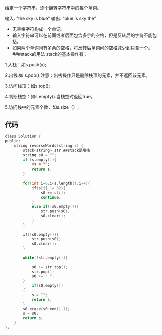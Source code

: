 ##
给定一个字符串，逐个翻转字符串中的每个单词。

输入: "the sky is blue"
输出: "blue is sky the"

* 无空格字符构成一个单词。
* 输入字符串可以在前面或者后面包含多余的空格，但是反转后的字符不能包括。
* 如果两个单词间有多余的空格，将反转后单词间的空格减少到只含一个。
###stack的用法
stack的基本操作有：

1.入栈：如s.push(x);

2.出栈:如 s.pop().注意：出栈操作只是删除栈顶的元素，并不返回该元素。

3.访问栈顶：如s.top();

4.判断栈空：如s.empty().当栈空时返回true。

5.访问栈中的元素个数，如s.size（）;
## 代码
```c
class Solution {
public:
    string reverseWords(string s) {
        stack<string> str;##stack是堆栈
        string s0 = "";
        if (s.empty()){
            #s = "";
            return s;
        }
        
        for(int i=0;i<s.length();i++){
            if(s[i] != 32){
                s0 += s[i];
                continue;
            }
            else if(!s0.empty()){
                str.push(s0);
                s0.clear();
            }
        }
        
        if(!s0.empty()){
            str.push(s0);
            s0.clear();
        }
        
        while(!str.empty()){
            
            s0 += str.top();
            str.pop();
            s0 += " ";
        }
            if(s0.empty())
        {
            s = "";
            return s;
        }
        s0.erase(s0.end()-1);
        s = s0;
        return s;
    }
};
```
